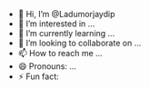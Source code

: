 - 👋 Hi, I’m @Ladumorjaydip
- 👀 I’m interested in ...
- 🌱 I’m currently learning ...
- 💞️ I’m looking to collaborate on ...
- 📫 How to reach me ...
- 😄 Pronouns: ...
- ⚡ Fun fact: 

<!---
Ladumorjaydip/Ladumorjaydip is a ✨ special ✨ repository because its `README.md` (this file) appears on your GitHub profile.
You can click the Preview link to take a look at your changes.
--->
